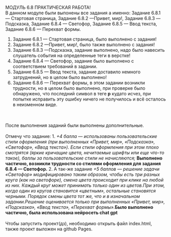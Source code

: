 МОДУЛЬ 6.8 ПРАКТИЧЕСКАЯ РАБОТА!
<br>
В данном модуле были выпонены все задания а именно:
Задание 6.8.1 — Стартовая страница,
Задание 6.8.2 —Привет, мир!,
Задание 6.8.3 —Подсказка,
Задание 6.8.4 — Светофор,
Задание 6.8.5 — Ввод текста,
Задание 6.8.6 — Перехват формы.
1. Задание 6.8.1 — Стартовая страница, было выполнено с задания!
2. Задание 6.8.2 —Привет, мир!, было также выполнено с задания!
3. Задание 6.8.3 —Подсказка, задание выполнено, надо было навесить слушатель события на определенные теги в верстке!
4. Задание 6.8.4 — Светофор, задание было выполнено с соответствием требований в задании.
5. Задание 6.8.5 — Ввод текста, задание доставило немного затруднений, но в целом было выполнено!
6. Задание 6.8.6 — Перехват формы, в этом задании возникли трудности, но в целом было выполнено, при проверке было обнаружено, что последний символ в теге <strong>p</strong> кудато исчез, при попытке исправить эту ошибку ничего не получилось и всё осталось в неизменном виде.
<br>
<br>
После выполнения заданий были выполнены дополнительные.
<br>
<br>
Отмечу что задание:
1. <em>+4 балла — использованы пользовательские стили оформления (при выполненных «Привет, мир», «Подсказка», «Светофор», «Ввод текста»). Если стили оформления при этом плохо смотрятся (яркие кричащие цвета, нечитаемые шрифты или еще что-то такое), баллы за пользовательские стили не начисляются;</em> <strong>Выполнено частично, возникли трудности со стилями оформления для задания 6.8.4 — Светофор.</strong> 
2. А так-же задание <em>+5 баллов — решение задачи «Светофор» модифицировано таким образом, чтобы есть три разных круга (как на светофоре), смена цвета происходит при клике на любой из них. Каждый круг может принимать только один из цветов.При этом, когда один из кругов становится «цветным», остальные становятся черными. Порядок смены цвета тот же, что и в изначальном задании.Решение оценивается только при выполненных «Привет, мир», «Подсказка», «Ввод текста»,  «Перехват формы».</em><strong>Было выполнено частично, была использована нейросеть chat gpt</strong>
<br>
<br>
Чтобы запустить проект(дз), необходимо открыть файл index.html, также проект выложен на github Pages.